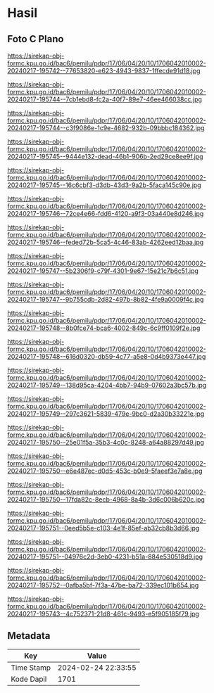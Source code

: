 # Hasil

## Foto C Plano

https://sirekap-obj-formc.kpu.go.id/bac6/pemilu/pdpr/17/06/04/20/10/1706042010002-20240217-195742--77653820-e623-4943-9837-1ffecde91d18.jpg

https://sirekap-obj-formc.kpu.go.id/bac6/pemilu/pdpr/17/06/04/20/10/1706042010002-20240217-195744--7cb1ebd8-fc2a-40f7-89e7-46ee466038cc.jpg

https://sirekap-obj-formc.kpu.go.id/bac6/pemilu/pdpr/17/06/04/20/10/1706042010002-20240217-195744--c3f9086e-1c9e-4682-932b-09bbbc184362.jpg

https://sirekap-obj-formc.kpu.go.id/bac6/pemilu/pdpr/17/06/04/20/10/1706042010002-20240217-195745--9444e132-dead-46b1-906b-2ed29ce8ee9f.jpg

https://sirekap-obj-formc.kpu.go.id/bac6/pemilu/pdpr/17/06/04/20/10/1706042010002-20240217-195745--16c6cbf3-d3db-43d3-9a2b-5faca145c90e.jpg

https://sirekap-obj-formc.kpu.go.id/bac6/pemilu/pdpr/17/06/04/20/10/1706042010002-20240217-195746--72ce4e66-fdd6-4120-a9f3-03a440e8d246.jpg

https://sirekap-obj-formc.kpu.go.id/bac6/pemilu/pdpr/17/06/04/20/10/1706042010002-20240217-195746--feded72b-5ca5-4c46-83ab-4262eed12baa.jpg

https://sirekap-obj-formc.kpu.go.id/bac6/pemilu/pdpr/17/06/04/20/10/1706042010002-20240217-195747--5b2306f9-c79f-4301-9e67-15e21c7b6c51.jpg

https://sirekap-obj-formc.kpu.go.id/bac6/pemilu/pdpr/17/06/04/20/10/1706042010002-20240217-195747--9b755cdb-2d82-497b-8b82-4fe9a0009f4c.jpg

https://sirekap-obj-formc.kpu.go.id/bac6/pemilu/pdpr/17/06/04/20/10/1706042010002-20240217-195748--8b0fce74-bca6-4002-849c-6c9ff0109f2e.jpg

https://sirekap-obj-formc.kpu.go.id/bac6/pemilu/pdpr/17/06/04/20/10/1706042010002-20240217-195748--616d0320-db59-4c77-a5e8-0d4b9373e447.jpg

https://sirekap-obj-formc.kpu.go.id/bac6/pemilu/pdpr/17/06/04/20/10/1706042010002-20240217-195749--138d95ca-4204-4bb7-94b9-07602a3bc57b.jpg

https://sirekap-obj-formc.kpu.go.id/bac6/pemilu/pdpr/17/06/04/20/10/1706042010002-20240217-195749--297c3621-5839-479e-9bc0-d2a30b33221e.jpg

https://sirekap-obj-formc.kpu.go.id/bac6/pemilu/pdpr/17/06/04/20/10/1706042010002-20240217-195750--25e01f5a-35b3-4c0c-8248-a64a88297d49.jpg

https://sirekap-obj-formc.kpu.go.id/bac6/pemilu/pdpr/17/06/04/20/10/1706042010002-20240217-195750--e6e487ec-d0d5-453c-b0e9-5faeef3e7a8e.jpg

https://sirekap-obj-formc.kpu.go.id/bac6/pemilu/pdpr/17/06/04/20/10/1706042010002-20240217-195750--17fda82c-8ecb-4968-8a4b-3d6c006b620c.jpg

https://sirekap-obj-formc.kpu.go.id/bac6/pemilu/pdpr/17/06/04/20/10/1706042010002-20240217-195751--0eed5b5e-c103-4e1f-85ef-ab32cb8b3d66.jpg

https://sirekap-obj-formc.kpu.go.id/bac6/pemilu/pdpr/17/06/04/20/10/1706042010002-20240217-195751--04976c2d-3eb0-4231-b51a-884e530518d9.jpg

https://sirekap-obj-formc.kpu.go.id/bac6/pemilu/pdpr/17/06/04/20/10/1706042010002-20240217-195752--0afba5bf-7f3a-47be-ba72-339ec101b654.jpg

https://sirekap-obj-formc.kpu.go.id/bac6/pemilu/pdpr/17/06/04/20/10/1706042010002-20240217-195743--4c752371-21d8-461c-9493-e5f905185f79.jpg


## Metadata

| Key        | Value               |
| ---------- | ------------------- |
| Time Stamp | 2024-02-24 22:33:55 |
| Kode Dapil | 1701                |



